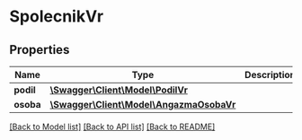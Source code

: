# SpolecnikVr

## Properties
Name | Type | Description | Notes
------------ | ------------- | ------------- | -------------
**podil** | [**\Swagger\Client\Model\PodilVr**](PodilVr.md) |  | [optional] 
**osoba** | [**\Swagger\Client\Model\AngazmaOsobaVr**](AngazmaOsobaVr.md) |  | [optional] 

[[Back to Model list]](../../README.md#documentation-for-models) [[Back to API list]](../../README.md#documentation-for-api-endpoints) [[Back to README]](../../README.md)

